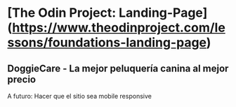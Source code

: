# [The Odin Project: Landing-Page] (https://www.theodinproject.com/lessons/foundations-landing-page)
## DoggieCare - La mejor peluquería canina al mejor precio
A futuro: Hacer que el sitio sea mobile responsive